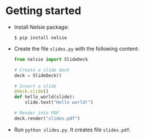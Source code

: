 # Getting started

* Install Nelsie package:
    ```commandline
    $ pip install nelsie
    ```

* Create the file `slides.py` with the following content:

    ```python
    from nelsie import SlideDeck

    # Create a slide deck
    deck = SlideDeck()

    # Insert a slide
    @deck.slide()
    def hello_world(slide):
        slide.text("Hello world!")

    # Render into PDF
    deck.render("slides.pdf")
    ```

* Run `python slides.py`. It creates file `slides.pdf`.